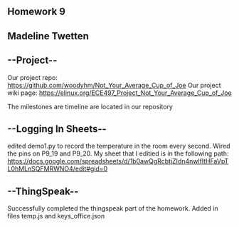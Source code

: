 ## Homework 9
## Madeline Twetten

## --Project--
Our project repo: https://github.com/woodyhm/Not_Your_Average_Cup_of_Joe
Our project wiki page: https://elinux.org/ECE497_Project_Not_Your_Average_Cup_of_Joe

The milestones are timeline are located in our repository

## --Logging In Sheets--
edited demo1.py to record the temperature in the room every second. Wired the
pins on P9_19 and P9_20. My sheet that I editied is in the following path:
https://docs.google.com/spreadsheets/d/1b0awQgRcbtjZIdn4nwlfltHFaVpTL0hMLnSQFMRWNO4/edit#gid=0

## --ThingSpeak--
Successfully completed the thingspeak part of the homework. Added in files temp.js
and keys_office.json